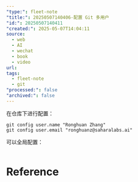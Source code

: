 ```yaml
---
"type:": fleet-note
"title:": 20250507140406-配置 Git 多用户
"id:": 20250507140411
"created:": 2025-05-07T14:04:11
source:
  - web
  - AI
  - wechat
  - book
  - video
url: 
tags:
  - fleet-note
  - git
"processed:": false
"archived:": false
---
```

 在仓库下进行配置：
 
```shell
git config user.name "Ronghuan Zhang"
git config user.email "ronghuanz@saharalabs.ai"
```

可以全局配置：
```shell

```
# Reference